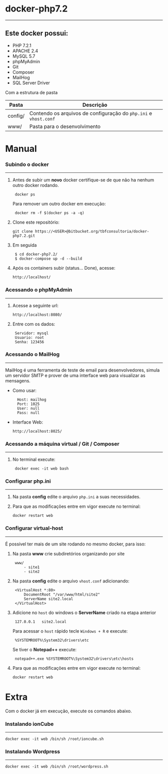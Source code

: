 # docker-php7.2
---

## Este docker possui:

* PHP 7.2.1
* APACHE 2.4
* MySQL 5.7
* phpMyAdmin
* Git
* Composer
* MailHog
* SQL Server Driver

Com a estrutura de pasta

| Pasta | Descrição |
| ------ | ------ |
| config/ |  Contendo os arquivos de configuração do `php.ini` e `vhost.conf` |
| www/ | Pasta para o desenvolvimento |

# Manual

### Subindo o docker
---

1. Antes de subir um **novo** docker certifique-se de que não ha nenhum outro docker rodando.

        docker ps

    Para remover um outro docker em execução:

        docker rm -f $(docker ps -a -q)

2. Clone este repositório:

    `git clone https://<USER>@bitbucket.org/tbfconsultoria/docker-php7.2.git`

3. Em seguida

        $ cd docker-php7.2/
        $ docker-compose up -d --build

4. Após os containers subir (status... Done), acesse:

    `http://localhost/`

### Acessando o phpMyAdmin
---

1. Acesse a seguinte url:

    `http://localhost:8080/`

2. Entre com os dados:

        Servidor: mysql
        Usuario: root
        Senha: 123456
        
### Acessando o MailHog
---

MailHog é uma ferramenta de teste de email para desenvolvedores,
simula um servidor SMTP e prover de uma interface web para visualizar as mensagens.

* Como usar:

        Host: mailhog
        Port: 1025
        User: null
        Pass: null
    
* Interface Web:

    `http://localhost:8025/`

### Acessando a máquina virtual / Git / Composer
---

1. No terminal execute:

        docker exec -it web bash

### Configurar php.ini
---

1. Na pasta **config** edite o arquivo `php.ini` a suas necessidades.

2. Para que as modificações entre em vigor execute no terminal:

    `docker restart web`

### Configurar virtual-host
---

É possível ter mais de um site rodando no mesmo docker, para isso:

1. Na pasta **www** crie subdiretórios organizando por site

        www/
            - site1
            - site2

2. Na pasta **config** edite o arquivo `vhost.conf` adicionando:

        <VirtualHost *:80>
            DocumentRoot "/var/www/html/site2"
            ServerName site2.local
        </VirtualHost>

3. Adicione no `host` do windows o **ServerName** criado na etapa anterior

        127.0.0.1	site2.local

    Para acessar o `host` rápido tecle `Windows + R` e execute:

        %SYSTEMROOT%\System32\drivers\etc

    Se tiver o **Notepad++** execute:

        notepad++.exe %SYSTEMROOT%\System32\drivers\etc\hosts

4. Para que as modificações entre em vigor execute no terminal:

    `docker restart web`

# Extra

Com o docker já em execução, execute os comandos abaixo.

### Instalando ionCube
---

    docker exec -it web /bin/sh /root/ioncube.sh

### Instalando Wordpress
---

    docker exec -it web /bin/sh /root/wordpress.sh

